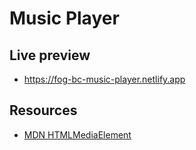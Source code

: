 # Music Player

## Live preview

- https://fog-bc-music-player.netlify.app

## Resources

- [MDN HTMLMediaElement](https://developer.mozilla.org/en-US/docs/Web/API/HTMLMediaElement#events)
